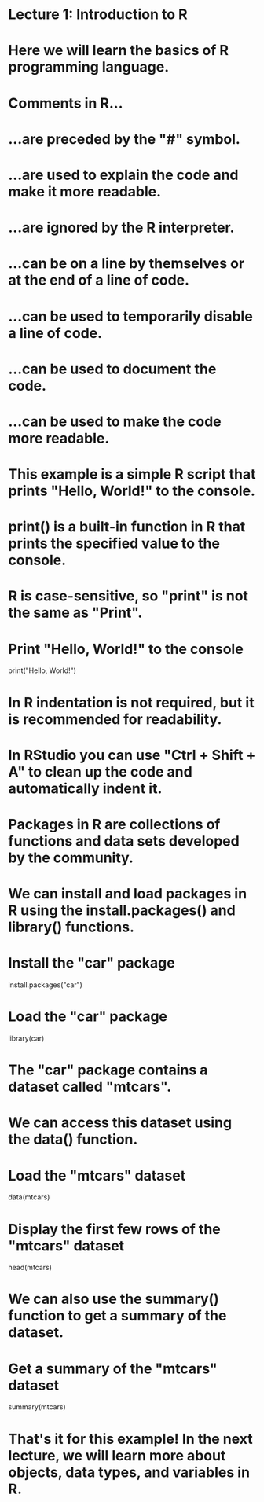 # Lecture 1: Introduction to R

# Here we will learn the basics of R programming language.

# Comments in R... 
# ...are preceded by the "#" symbol. 
# ...are used to explain the code and make it more readable.
# ...are ignored by the R interpreter. 
# ...can be on a line by themselves or at the end of a line of code.
# ...can be used to temporarily disable a line of code.
# ...can be used to document the code.
# ...can be used to make the code more readable.

# This example is a simple R script that prints "Hello, World!" to the console.
# print() is a built-in function in R that prints the specified value to the console.
# R is case-sensitive, so "print" is not the same as "Print".

# Print "Hello, World!" to the console
print("Hello, World!")

# In R indentation is not required, but it is recommended for readability.
# In RStudio you can use "Ctrl + Shift + A" to clean up the code and automatically indent it.

# Packages in R are collections of functions and data sets developed by the community.
# We can install and load packages in R using the install.packages() and library() functions.

# Install the "car" package
install.packages("car")

# Load the "car" package
library(car)

# The "car" package contains a dataset called "mtcars".
# We can access this dataset using the data() function.

# Load the "mtcars" dataset
data(mtcars)

# Display the first few rows of the "mtcars" dataset
head(mtcars)

# We can also use the summary() function to get a summary of the dataset.

# Get a summary of the "mtcars" dataset
summary(mtcars)

# That's it for this example! In the next lecture, we will learn more about objects, data types, and variables in R.
